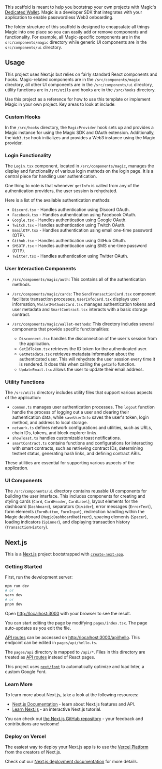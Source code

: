 This scaffold is meant to help you bootstrap your own projects with Magic's [Dedicated Wallet](https://magic.link/docs/auth/overview). Magic is a developer SDK that integrates with your application to enable passwordless Web3 onboarding.

The folder structure of this scaffold is designed to encapsulate all things Magic into one place so you can easily add or remove components and functionality. For example, all Magic-specific components are in the `src/components/magic` directory while generic UI components are in the `src/components/ui` directory.

## Usage

This project uses Next.js but relies on fairly standard React components and hooks. Magic-related components are in the `/src/components/magic` directory, all other UI components are in the `/src/components/ui` directory, utility functions are in `/src/utils` and hooks are in the `/src/hooks` directory.

Use this project as a reference for how to use this template or implement Magic in your own project. Key areas to look at include:

### Custom Hooks
In the `/src/hooks` directory, the `MagicProvider` hook sets up and provides a Magic instance for using the Magic SDK and OAuth extension. Additionally, the `Web3.tsx` hook initializes and provides a Web3 instance using the Magic provider.

### Login Functionality 
The `Login.tsx` component, located in `/src/components/magic`, manages the display and functionality of various login methods on the login page. It is a central piece for handling user authentication.

One thing to note is that whenever `getInfo` is called from any of the authentication providers, the user session is rehydrated.

Here is a list of the available authentication methods:
- `Discord.tsx` - Handles authentication using Discord OAuth.
- `Facebook.tsx` - Handles authentication using Facebook OAuth.
- `Google.tsx` - Handles authentication using Google OAuth.
- `Twitch.tsx` - Handles authentication using Twitch OAuth.
- `EmailOTP.tsx` - Handles authentication using email one-time password (OTP).
- `Github.tsx` - Handles authentication using GitHub OAuth.
- `SMSOTP.tsx` - Handles authentication using SMS one-time password (OTP).
- `Twitter.tsx` - Handles authentication using Twitter OAuth.

### User Interaction Components

- `/src/components/magic/auth`: This contains all of the authentication methods.

- `/src/components/magic/cards`: The `SendTransactionCard.tsx` component facilitate transaction processes, `UserInfoCard.tsx` displays user information, `WalletMethodsCard.tsx` manages authentication tokens and user metadata and `SmartContract.tsx` interacts with a basic storage contract. 

- `/src/components/magic/wallet-methods`: This directory includes several components that provide specific functionalities:
    - `Disconnect.tsx` handles the disconnection of the user's session from the application.
    - `GetIdToken.tsx` retrieves the ID token for the authenticated user.
    - `GetMetadata.tsx` retrieves metadata information about the authenticated user. This will rehydrate the user session every time it is rendered. It does this when calling the `getInfo` function.
    - `UpdateEmail.tsx` allows the user to update their email address.

### Utility Functions
The `/src/utils` directory includes utility files that support various aspects of the application:
- `common.ts` manages user authentication processes. The `logout` function handle the process of logging out a user and clearing their authentication data, while `saveUserInfo` saves the user's token, login method, and address to local storage.
- `network.ts` defines network configurations and utilities, such as URLs, chain IDs, tokens, and block explorer links.
- `showToast.ts` handles customizable toast notifications.
- `smartContract.ts` contains functions and configurations for interacting with smart contracts, such as retrieving contract IDs, determining testnet status, generating hash links, and defining contract ABIs.

These utilities are essential for supporting various aspects of the application.

### UI Components
The `/src/components/ui` directory contains reusable UI components for building the user interface. This includes components for creating and styling cards (`Card`, `CardHeader`, `CardLabel`), layout elements for the dashboard (`Dashboard`), separators (`Divider`), error messages (`ErrorText`), form elements (`FormButton`, `FormInput`), redirection handling within the Magic dashboard (`MagicDashboardRedirect`), spacing elements (`Spacer`), loading indicators (`Spinner`), and displaying transaction history (`TransactionHistory`).
## Next.js

This is a [Next.js](https://nextjs.org/) project bootstrapped with [`create-next-app`](https://github.com/vercel/next.js/tree/canary/packages/create-next-app).

### Getting Started

First, run the development server:

```bash
npm run dev
# or
yarn dev
# or
pnpm dev
```

Open [http://localhost:3000](http://localhost:3000) with your browser to see the result.

You can start editing the page by modifying `pages/index.tsx`. The page auto-updates as you edit the file.

[API routes](https://nextjs.org/docs/api-routes/introduction) can be accessed on [http://localhost:3000/api/hello](http://localhost:3000/api/hello). This endpoint can be edited in `pages/api/hello.ts`.

The `pages/api` directory is mapped to `/api/*`. Files in this directory are treated as [API routes](https://nextjs.org/docs/api-routes/introduction) instead of React pages.

This project uses [`next/font`](https://nextjs.org/docs/basic-features/font-optimization) to automatically optimize and load Inter, a custom Google Font.

### Learn More

To learn more about Next.js, take a look at the following resources:

- [Next.js Documentation](https://nextjs.org/docs) - learn about Next.js features and API.
- [Learn Next.js](https://nextjs.org/learn) - an interactive Next.js tutorial.

You can check out [the Next.js GitHub repository](https://github.com/vercel/next.js/) - your feedback and contributions are welcome!

### Deploy on Vercel

The easiest way to deploy your Next.js app is to use the [Vercel Platform](https://vercel.com/new?utm_medium=default-template&filter=next.js&utm_source=create-next-app&utm_campaign=create-next-app-readme) from the creators of Next.js.

Check out our [Next.js deployment documentation](https://nextjs.org/docs/deployment) for more details.
